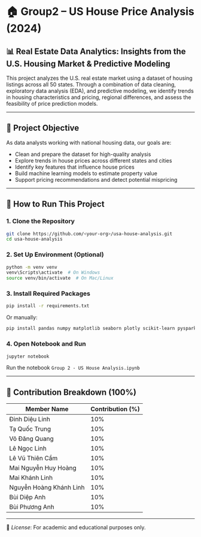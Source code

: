 # 🏠 Group2 – US House Price Analysis (2024)

## 📊 Real Estate Data Analytics: Insights from the U.S. Housing Market & Predictive Modeling 

This project analyzes the U.S. real estate market using a dataset of housing listings across all 50 states. Through a combination of data cleaning, exploratory data analysis (EDA), and predictive modeling, we identify trends in housing characteristics and pricing, regional differences, and assess the feasibility of price prediction models.

---

## 🎯 Project Objective

As data analysts working with national housing data, our goals are:

- Clean and prepare the dataset for high-quality analysis  
- Explore trends in house prices across different states and cities  
- Identify key features that influence house prices  
- Build machine learning models to estimate property value  
- Support pricing recommendations and detect potential mispricing

---

## 🚀 How to Run This Project

### 1. Clone the Repository

```bash
git clone https://github.com/<your-org>/usa-house-analysis.git
cd usa-house-analysis
```

### 2. Set Up Environment (Optional)

```bash
python -m venv venv
venv\Scripts\activate  # On Windows
source venv/bin/activate  # On Mac/Linux
```

### 3. Install Required Packages

```bash
pip install -r requirements.txt
```

Or manually:

```bash
pip install pandas numpy matplotlib seaborn plotly scikit-learn pyspark
```

### 4. Open Notebook and Run

```bash
jupyter notebook
```

Run the notebook `Group 2 - US House Analysis.ipynb`

---

## 👥 Contribution Breakdown (100%)

| Member Name                   | Contribution (%) |
|------------------------------|------------------|
| Đinh Diệu Linh               | 10%              |
| Tạ Quốc Trung                | 10%              |
| Võ Đăng Quang                | 10%              |
| Lê Ngọc Linh                 | 10%              |
| Lê Vũ Thiên Cầm              | 10%              |
| Mai Nguyễn Huy Hoàng         | 10%              |
| Mai Khánh Linh               | 10%              |
| Nguyễn Hoàng Khánh Linh      | 10%              |
| Bùi Diệp Anh                 | 10%              |
| Bùi Phương Anh               | 10%              |

---

📌 *License*: For academic and educational purposes only.
